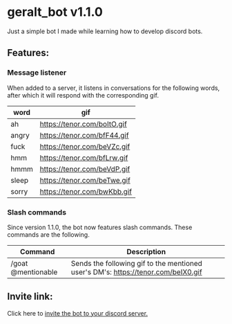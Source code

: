# geralt_bot v1.1.0

Just a simple bot I made while learning how to develop discord bots. 

## Features:
### Message listener

When added to a server, it listens in conversations for the following words, after which it will respond with the corresponding gif.

| word  | gif                         |
|-------|-----------------------------|
| ah    | https://tenor.com/boItO.gif |
| angry | https://tenor.com/bfF44.gif |
| fuck  | https://tenor.com/beVZc.gif |
| hmm   | https://tenor.com/bfLrw.gif |
| hmmm  | https://tenor.com/beVdP.gif |
| sleep | https://tenor.com/beTwe.gif |
| sorry | https://tenor.com/bwKbb.gif |


### Slash commands

Since version 1.1.0, the bot now features slash commands. These commands are the following.

| Command            | Description                                                                       |
|--------------------|-----------------------------------------------------------------------------------|
| /goat @mentionable | Sends the following gif to the mentioned user's DM's: https://tenor.com/beIX0.gif |


## Invite link:
Click here to [invite the bot to your discord server.](https://discord.com/api/oauth2/authorize?client_id=875728074979827824&permissions=3072&scope=applications.commands%20bot)